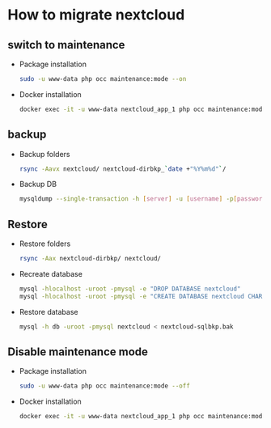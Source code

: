 # How to migrate nextcloud

## switch to maintenance

- Package installation

  ```bash
  sudo -u www-data php occ maintenance:mode --on
  ```

- Docker installation

  ```bash
  docker exec -it -u www-data nextcloud_app_1 php occ maintenance:mode --on
  ```

## backup

- Backup folders

  ```bash
  rsync -Aavx nextcloud/ nextcloud-dirbkp_`date +"%Y%m%d"`/
  ```

- Backup DB

  ```bash
  mysqldump --single-transaction -h [server] -u [username] -p[password] [db_name] > nextcloud-sqlbkp_`date +"%Y%m%d"`.bak
  ```

## Restore

- Restore folders

  ```bash
  rsync -Aax nextcloud-dirbkp/ nextcloud/
  ```
  
- Recreate database

  ```bash
  mysql -hlocalhost -uroot -pmysql -e "DROP DATABASE nextcloud"
  mysql -hlocalhost -uroot -pmysql -e "CREATE DATABASE nextcloud CHARACTER SET utf8mb4 COLLATE utf8mb4_general_ci"
  ```

- Restore database

  ```bash
  mysql -h db -uroot -pmysql nextcloud < nextcloud-sqlbkp.bak
  ```

 ## Disable maintenance mode

 - Package installation

   ```bash
   sudo -u www-data php occ maintenance:mode --off
   ```

 - Docker installation

   ```bash
   docker exec -it -u www-data nextcloud_app_1 php occ maintenance:mode --off
   ```